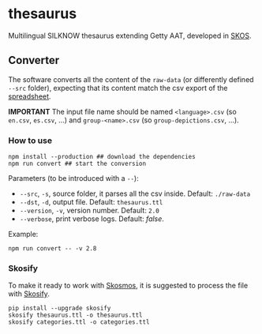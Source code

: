 # thesaurus
Multilingual SILKNOW thesaurus extending Getty AAT, developed in [SKOS](https://www.w3.org/2009/08/skos-reference/skos.html).


## Converter

The software converts all the content of the `raw-data` (or differently defined `--src` folder), expecting that its content match the csv export of the [spreadsheet](https://docs.google.com/spreadsheets/d/18Czllr7fZg90NYErcpzR4GweO5f-aoGVLdjmxZCadWU).

**IMPORTANT** The input file name should be named `<language>.csv` (so `en.csv`, `es.csv`, ...) and `group-<name>.csv` (so `group-depictions.csv`, ...).

### How to use

    npm install --production ## download the dependencies
    npm run convert ## start the conversion

Parameters (to be introduced with a `--`):

-  `--src`, `-s`, source folder, it parses all the csv inside. Default: `./raw-data`
-  `--dst`, `-d`, output file. Default: `thesaurus.ttl`
-  `--version`, `-v`, version number. Default: `2.0`
-  `--verbose`, print verbose logs. Default: _false_.

Example:

    npm run convert -- -v 2.8

### Skosify

To make it ready to work with [Skosmos](https://github.com/NatLibFi/Skosmos), it is suggested to process the file with [Skosify](https://github.com/NatLibFi/Skosify).

    pip install --upgrade skosify
    skosify thesaurus.ttl -o thesaurus.ttl
    skosify categories.ttl -o categories.ttl
